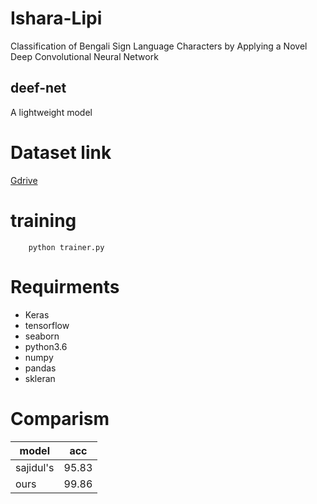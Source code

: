 # Ishara-Lipi
Classification of Bengali Sign Language Characters by Applying a Novel Deep Convolutional Neural Network
## deef-net ##
A lightweight model

# Dataset link
[Gdrive](https://drive.google.com/open?id=1kBAKViy_rhKXvPKBY83TqWV0-9YLdLEy)



# training
 		
        python trainer.py
        
        
# Requirments



- Keras
- tensorflow 
- seaborn
- python3.6
- numpy
- pandas
- skleran

# Comparism

| model    |  acc |
|----------|------|
|sajidul's | 95.83|
| ours     | 99.86|
  
